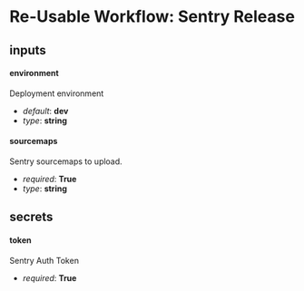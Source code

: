 # Re-Usable Workflow: Sentry Release
## inputs
#### environment
Deployment environment


- *default*: __dev__
- *type*: __string__
#### sourcemaps
Sentry sourcemaps to upload.


- *required*: __True__
- *type*: __string__
## secrets
#### token
Sentry Auth Token


- *required*: __True__